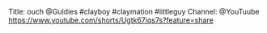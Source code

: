 Title: ouch @Guldies #clayboy #claymation #littleguy
Channel: @YouTuube
https://www.youtube.com/shorts/Ugtk67iqs7s?feature=share
